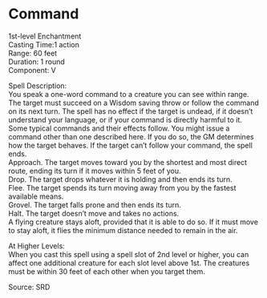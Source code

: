 # Command
1st-level Enchantment<br>
Casting Time:1 action<br>
Range: 60 feet<br>
Duration: 1 round<br>
Component: V

Spell Description:<br>
You speak a one-word command to a creature you can see within range. The target must succeed on a Wisdom saving throw or follow the command on its next turn. The spell has no effect if the target is undead, if it doesn’t understand your language, or if your command is directly harmful to it.<br>Some typical commands and their effects follow. You might issue a command other than one described here. If you do so, the GM determines how the target behaves. If the target can’t follow your command, the spell ends.<br>Approach. The target moves toward you by the shortest and most direct route, ending its turn if it moves within 5 feet of you.<br>Drop. The target drops whatever it is holding and then ends its turn.<br>Flee. The target spends its turn moving away from you by the fastest available means.<br>Grovel. The target falls prone and then ends its turn.<br>Halt. The target doesn’t move and takes no actions.<br>A flying creature stays aloft, provided that it is able to do so. If it must move to stay aloft, it flies the minimum distance needed to remain in the air.

At Higher Levels:<br>
When you cast this spell using a spell slot of 2nd level or higher, you can affect one additional creature for each slot level above 1st. The creatures must be within 30 feet of each other when you target them.

Source: SRD